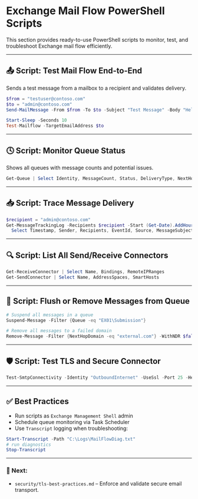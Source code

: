 # Exchange Mail Flow PowerShell Scripts

This section provides ready-to-use PowerShell scripts to monitor, test, and troubleshoot Exchange mail flow efficiently.

---

## 📤 Script: Test Mail Flow End-to-End

Sends a test message from a mailbox to a recipient and validates delivery.

```powershell
$from = "testuser@contoso.com"
$to = "admin@contoso.com"
Send-MailMessage -From $from -To $to -Subject "Test Message" -Body "Hello from Exchange" -SmtpServer "localhost"

Start-Sleep -Seconds 10
Test-Mailflow -TargetEmailAddress $to
```

---

## 🕓 Script: Monitor Queue Status

Shows all queues with message counts and potential issues.

```powershell
Get-Queue | Select Identity, MessageCount, Status, DeliveryType, NextHopDomain
```

---

## 📥 Script: Trace Message Delivery

```powershell
$recipient = "admin@contoso.com"
Get-MessageTrackingLog -Recipients $recipient -Start (Get-Date).AddHours(-1) | `
  Select Timestamp, Sender, Recipients, EventId, Source, MessageSubject
```

---

## 🔍 Script: List All Send/Receive Connectors

```powershell
Get-ReceiveConnector | Select Name, Bindings, RemoteIPRanges
Get-SendConnector | Select Name, AddressSpaces, SmartHosts
```

---

## 🧼 Script: Flush or Remove Messages from Queue

```powershell
# Suspend all messages in a queue
Suspend-Message -Filter {Queue -eq "EX01\Submission"}

# Remove all messages to a failed domain
Remove-Message -Filter {NextHopDomain -eq "external.com"} -WithNDR $false
```

---

## 🛡️ Script: Test TLS and Secure Connector

```powershell
Test-SmtpConnectivity -Identity "OutboundInternet" -UseSsl -Port 25 -HelloDomain "contoso.com"
```

---

## ✅ Best Practices

- Run scripts as `Exchange Management Shell` admin
- Schedule queue monitoring via Task Scheduler
- Use `Transcript` logging when troubleshooting:

```powershell
Start-Transcript -Path "C:\Logs\MailFlowDiag.txt"
# run diagnostics
Stop-Transcript
```

---

### 🔄 Next:
- `security/tls-best-practices.md` – Enforce and validate secure email transport.